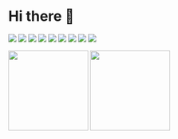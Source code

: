 # Hi there 👋

![](https://img.shields.io/badge/Editor-VS_Code-informational?style=flat&logo=visual-studio-code&logoColor=white&color=6aa6f8)
![](https://img.shields.io/badge/Code-JavaScript-informational?style=flat&logo=javascript&logoColor=white&color=6aa6f8)
![](https://img.shields.io/badge/Code-React-informational?style=flat&logo=react&logoColor=white&color=6aa6f8)
![](https://img.shields.io/badge/Code-Redux_toolkit-informational?style=flat&logo=redux&logoColor=white&color=6aa6f8)
![](https://img.shields.io/badge/Code-SCSS-informational?style=flat&logo=sass&logoColor=white&color=6aa6f8)
![](https://img.shields.io/badge/Code-Bootstrap-informational?style=flat&logo=bootstrap&logoColor=white&color=6aa6f8)
![](https://img.shields.io/badge/Shell-Bash-informational?style=flat&logo=gnu-bash&logoColor=white&color=6aa6f8)
![](https://img.shields.io/badge/Tools-Figma-informational?style=flat&logo=figma&logoColor=white&color=6aa6f8)
![](https://img.shields.io/badge/Tools-Prettier-informational?style=flat&logo=prettier&logoColor=white&color=6aa6f8)

<p>
 <img height="160em" src="https://github-readme-stats.vercel.app/api?username=alexign473&show_icons=true&theme=react" />
 <img height="160em" src="https://github-readme-stats-eight-theta.vercel.app/api/top-langs/?username=alexign473&theme=react&layout=compact" />
</p>

<!--
**alexign473/alexign473** is a ✨ _special_ ✨ repository because its `README.md` (this file) appears on your GitHub profile.

Here are some ideas to get you started:

- 🔭 I’m currently working on ...
- 🌱 I’m currently learning ...
- 👯 I’m looking to collaborate on ...
- 🤔 I’m looking for help with ...
- 💬 Ask me about ...
- 📫 How to reach me: ...
- 😄 Pronouns: ...
- ⚡ Fun fact: ...
-->
